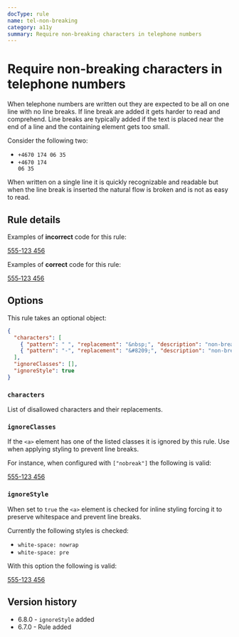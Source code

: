 ```yaml
---
docType: rule
name: tel-non-breaking
category: a11y
summary: Require non-breaking characters in telephone numbers
---
```


# Require non-breaking characters in telephone numbers

When telephone numbers are written out they are expected to be all on one line with no line breaks.
If line break are added it gets harder to read and comprehend.
Line breaks are typically added if the text is placed near the end of a line and the containing element gets too small.

Consider the following two:

- `+4670 174 06 35`
- <code>+4670 174<br>06 35</code>

When written on a single line it is quickly recognizable and readable but when the line break is inserted the natural flow is broken and is not as easy to read.

## Rule details

Examples of **incorrect** code for this rule:

<validate name="incorrect" rules="tel-non-breaking">
    <a href="tel:555123456">
        <span>555-123 456</span>
    </a>
</validate>

Examples of **correct** code for this rule:

<validate name="correct" rules="tel-non-breaking">
    <a href="tel:555123456">
        <span>555&#8209;123&nbsp;456</span>
    </a>
</validate>

## Options

This rule takes an optional object:

```json
{
  "characters": [
    { "pattern": " ", "replacement": "&nbsp;", "description": "non-breaking space" },
    { "pattern": "-", "replacement": "&#8209;", "description": "non-breaking hyphen" }
  ],
  "ignoreClasses": [],
  "ignoreStyle": true
}
```

### `characters`

List of disallowed characters and their replacements.

### `ignoreClasses`

If the `<a>` element has one of the listed classes it is ignored by this rule.
Use when applying styling to prevent line breaks.

For instance, when configured with `["nobreak"]` the following is valid:

<validate name="ignored" rules="tel-non-breaking" tel-non-breaking='{"ignoreClasses": ["nobreak"]}'>
    <a class="nobreak" href="tel:555123456">
        <span>555-123 456</span>
    </a>
</validate>

### `ignoreStyle`

When set to `true` the `<a>` element is checked for inline styling forcing it to preserve whitespace and prevent line breaks.

Currently the following styles is checked:

- `white-space: nowrap`
- `white-space: pre`

With this option the following is valid:

<validate name="ignore-style" rules="tel-non-breaking">
    <a style="white-space: nowrap" href="tel:555123456">
        555-123 456
    </a>
</validate>

## Version history

- 6.8.0 - `ignoreStyle` added
- 6.7.0 - Rule added
